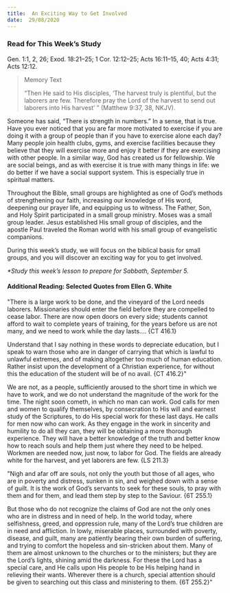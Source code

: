 ```yaml
---
title:  An Exciting Way to Get Involved
date:  29/08/2020
---
```


### Read for This Week’s Study
Gen. 1:1, 2, 26; Exod. 18:21–25; 1 Cor. 12:12–25; Acts 16:11–15, 40; Acts 4:31; Acts 12:12.

> <p>Memory Text</p>
> “Then He said to His disciples, ‘The harvest truly is plentiful, but the laborers are few. Therefore pray the Lord of the harvest to send out laborers into His harvest’ ” (Matthew 9:37, 38, NKJV).

Someone has said, “There is strength in numbers.” In a sense, that is true. Have you ever noticed that you are far more motivated to exercise if you are doing it with a group of people than if you have to exercise alone each day? Many people join health clubs, gyms, and exercise facilities because they believe that they will exercise more and enjoy it better if they are exercising with other people. In a similar way, God has created us for fellowship. We are social beings, and as with exercise it is true with many things in life: we do better if we have a social support system. This is especially true in spiritual matters.

Throughout the Bible, small groups are highlighted as one of God’s methods of strengthening our faith, increasing our knowledge of His word, deepening our prayer life, and equipping us to witness. The Father, Son, and Holy Spirit participated in a small group ministry. Moses was a small group leader. Jesus established His small group of disciples, and the apostle Paul traveled the Roman world with his small group of evangelistic companions.

During this week’s study, we will focus on the biblical basis for small groups, and you will discover an exciting way for you to get involved.

_*Study this week’s lesson to prepare for Sabbath, September 5._

#### Additional Reading: Selected Quotes from Ellen G. White

"There is a large work to be done, and the vineyard of the Lord needs laborers. Missionaries should enter the field before they are compelled to cease labor. There are now open doors on every side; students cannot afford to wait to complete years of training, for the years before us are not many, and we need to work while the day lasts.... {CT 416.1}

Understand that I say nothing in these words to depreciate education, but I speak to warn those who are in danger of carrying that which is lawful to unlawful extremes, and of making altogether too much of human education. Rather insist upon the development of a Christian experience, for without this the education of the student will be of no avail. {CT 416.2}"

We are not, as a people, sufficiently aroused to the short time in which we have to work, and we do not understand the magnitude of the work for the time. The night soon cometh, in which no man can work. God calls for men and women to qualify themselves, by consecration to His will and earnest study of the Scriptures, to do His special work for these last days. He calls for men now who can work. As they engage in the work in sincerity and humility to do all they can, they will be obtaining a more thorough experience. They will have a better knowledge of the truth and better know how to reach souls and help them just where they need to be helped. Workmen are needed now, just now, to labor for God. The fields are already white for the harvest, and yet laborers are few. {LS 211.3}

"Nigh and afar off are souls, not only the youth but those of all ages, who are in poverty and distress, sunken in sin, and weighed down with a sense of guilt. It is the work of God’s servants to seek for these souls, to pray with them and for them, and lead them step by step to the Saviour. {6T 255.1}

But those who do not recognize the claims of God are not the only ones who are in distress and in need of help. In the world today, where selfishness, greed, and oppression rule, many of the Lord’s true children are in need and affliction. In lowly, miserable places, surrounded with poverty, disease, and guilt, many are patiently bearing their own burden of suffering, and trying to comfort the hopeless and sin-stricken about them. Many of them are almost unknown to the churches or to the ministers; but they are the Lord’s lights, shining amid the darkness. For these the Lord has a special care, and He calls upon His people to be His helping hand in relieving their wants. Wherever there is a church, special attention should be given to searching out this class and ministering to them. {6T 255.2}"